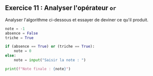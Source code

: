 ## Exercice 11 : Analyser l'opérateur `or`

Analyser l'algorithme ci-dessous et essayer de deviner ce qu'il produit.

```python
note = -1
absence = False
triche = True

if (absence == True) or (triche == True):
    note = 0
else:
    note = input("Saisir la note : ")

print(f"Note finale : {note}")
```